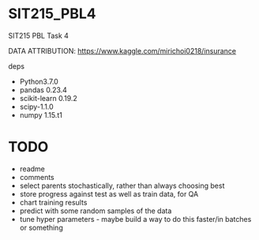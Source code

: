 # SIT215_PBL4
SIT215 PBL Task 4

DATA ATTRIBUTION: https://www.kaggle.com/mirichoi0218/insurance

deps
- Python3.7.0
- pandas          0.23.4
- scikit-learn    0.19.2
- scipy-1.1.0
- numpy 1.15.t1

# TODO

- readme
- comments
- select parents stochastically, rather than always choosing best
- store progress against test as well as train data, for QA
- chart training results
- predict with some random samples of the data
- tune hyper parameters - maybe build a way to do this faster/in batches or something
